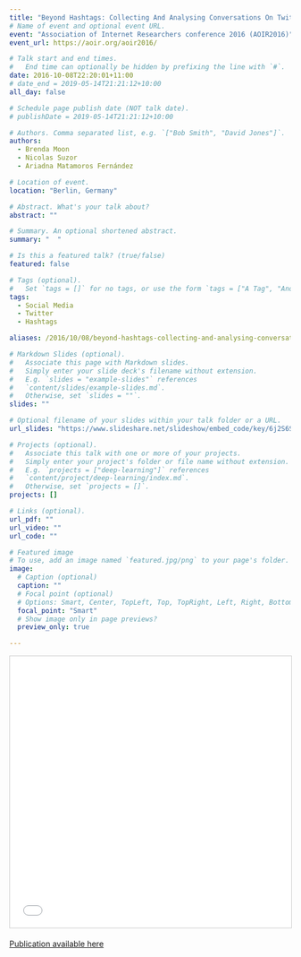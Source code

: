 ```yaml
---
title: "Beyond Hashtags: Collecting And Analysing Conversations On Twitter"
# Name of event and optional event URL.
event: "Association of Internet Researchers conference 2016 (AOIR2016)"
event_url: https://aoir.org/aoir2016/

# Talk start and end times.
#   End time can optionally be hidden by prefixing the line with `#`.
date: 2016-10-08T22:20:01+11:00
# date_end = 2019-05-14T21:21:12+10:00
all_day: false

# Schedule page publish date (NOT talk date).
# publishDate = 2019-05-14T21:21:12+10:00

# Authors. Comma separated list, e.g. `["Bob Smith", "David Jones"]`.
authors:
  - Brenda Moon
  - Nicolas Suzor
  - Ariadna Matamoros Fernández

# Location of event.
location: "Berlin, Germany"

# Abstract. What's your talk about?
abstract: ""

# Summary. An optional shortened abstract.
summary: "  "

# Is this a featured talk? (true/false)
featured: false

# Tags (optional).
#   Set `tags = []` for no tags, or use the form `tags = ["A Tag", "Another Tag"]` for one or more tags.
tags:
  - Social Media
  - Twitter
  - Hashtags

aliases: /2016/10/08/beyond-hashtags-collecting-and-analysing-conversations-on-twitter/

# Markdown Slides (optional).
#   Associate this page with Markdown slides.
#   Simply enter your slide deck's filename without extension.
#   E.g. `slides = "example-slides"` references 
#   `content/slides/example-slides.md`.
#   Otherwise, set `slides = ""`.
slides: ""

# Optional filename of your slides within your talk folder or a URL.
url_slides: "https://www.slideshare.net/slideshow/embed_code/key/6j2S6SKxkv3SRm"

# Projects (optional).
#   Associate this talk with one or more of your projects.
#   Simply enter your project's folder or file name without extension.
#   E.g. `projects = ["deep-learning"]` references 
#   `content/project/deep-learning/index.md`.
#   Otherwise, set `projects = []`.
projects: []

# Links (optional).
url_pdf: ""
url_video: ""
url_code: ""

# Featured image
# To use, add an image named `featured.jpg/png` to your page's folder. 
image:
  # Caption (optional)
  caption: ""
  # Focal point (optional)
  # Options: Smart, Center, TopLeft, Top, TopRight, Left, Right, BottomLeft, Bottom, BottomRight
  focal_point: "Smart"
  # Show image only in page previews?
  preview_only: true

---
```


<iframe src="//www.slideshare.net/slideshow/embed_code/key/6j2S6SKxkv3SRm" width="595" height="485" frameborder="0" marginwidth="0" marginheight="0" scrolling="no" style="border:1px solid #CCC; border-width:1px; margin-bottom:5px; max-width: 100%;" allowfullscreen> </iframe>

[Publication available here](/publication/beyond_hashtags/)
